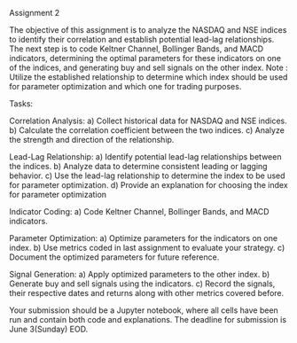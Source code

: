 Assignment 2

The objective of this assignment is to analyze the NASDAQ and NSE indices to identify their correlation and establish potential lead-lag relationships. The next step is to code Keltner Channel, Bollinger Bands, and MACD indicators, determining the optimal parameters for these indicators on one of the indices, and generating buy and sell signals on the other index. 
Note : Utilize the established relationship to determine which index should be used for parameter optimization and which one for trading purposes.

Tasks:

Correlation Analysis:
a) Collect historical data for NASDAQ and NSE indices.
b) Calculate the correlation coefficient between the two indices.
c) Analyze the strength and direction of the relationship.

Lead-Lag Relationship:
a) Identify potential lead-lag relationships between the indices.
b) Analyze data to determine consistent leading or lagging behavior.
c) Use the lead-lag relationship to determine the index to be used for parameter optimization.
d) Provide an explanation for choosing the index for parameter optimization

Indicator Coding:
a) Code Keltner Channel, Bollinger Bands, and MACD indicators.

Parameter Optimization:
a) Optimize parameters for the indicators on one index.
b) Use metrics coded in last assignment to evaluate your strategy.
c) Document the optimized parameters for future reference.

Signal Generation:
a) Apply optimized parameters to the other index.
b) Generate buy and sell signals using the indicators.
c) Record the signals, their respective dates and returns along with other metrics covered before.

Your submission should be a Jupyter notebook, where all cells have been run and contain both code and explanations. The deadline for submission is June 3(Sunday) EOD.
